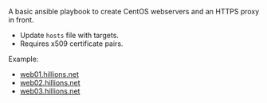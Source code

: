 A basic ansible playbook to create CentOS webservers and an HTTPS proxy in front. 
* Update ``hosts`` file with targets. 
* Requires x509 certificate pairs.

Example:
* [web01.hillions.net](https://web01.hillions.net)
* [web02.hillions.net](https://web02.hillions.net)
* [web03.hillions.net](https://web03.hillions.net)
